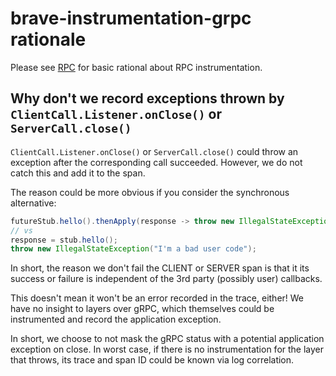 # brave-instrumentation-grpc rationale
Please see [RPC](../rpc/RATIONALE.md) for basic rational about RPC instrumentation.

## Why don't we record exceptions thrown by `ClientCall.Listener.onClose()` or `ServerCall.close()`
`ClientCall.Listener.onClose()` or `ServerCall.close()` could throw an
exception after the corresponding call succeeded. However, we do not catch this
and add it to the span.

The reason could be more obvious if you consider the synchronous alternative:

```java
futureStub.hello().thenApply(response -> throw new IllegalStateException("I'm a bad user callback"))
// vs
response = stub.hello();
throw new IllegalStateException("I'm a bad user code");
```

In short, the reason we don't fail the CLIENT or SERVER span is that it its
success or failure is independent of the 3rd party (possibly user) callbacks.

This doesn't mean it won't be an error recorded in the trace, either! We have
no insight to layers over gRPC, which themselves could be instrumented and
record the application exception.

In short, we choose to not mask the gRPC status with a potential application
exception on close. In worst case, if there is no instrumentation for the layer
that throws, its trace and span ID could be known via log correlation.
